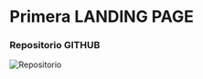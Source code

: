 # Primera LANDING PAGE

### Repositorio GITHUB
![Repositorio](https://github.com/CRISTIAN3322/landing_page_1.git)